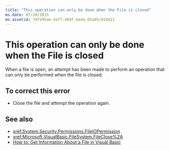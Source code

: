 ```yaml
---
title: "This operation can only be done when the File is closed"
ms.date: 07/20/2015
ms.assetid: 79fe95ae-4aff-469f-beda-d5a85c91d421
---
```

# This operation can only be done when the File is closed
When a file is open, an attempt has been made to perform an operation that can only be performed when the file is closed.  
  
## To correct this error  
  
- Close the file and attempt the operation again.  
  
## See also

- <xref:System.Security.Permissions.FileIOPermission>
- <xref:Microsoft.VisualBasic.FileSystem.FileClose%2A>
- [How to: Get Information About a File in Visual Basic](/previous-versions/visualstudio/visual-studio-2010/abtzf6f7(v=vs.100))
